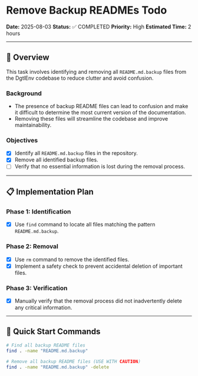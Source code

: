 # Remove Backup READMEs Todo

**Date:** 2025-08-03
**Status:** ✅ COMPLETED
**Priority:** High
**Estimated Time:** 2 hours

---

## 🎯 **Overview**

This task involves identifying and removing all `README.md.backup` files from the DgtlEnv codebase to reduce clutter and avoid confusion.

### **Background**
- The presence of backup README files can lead to confusion and make it difficult to determine the most current version of the documentation.
- Removing these files will streamline the codebase and improve maintainability.

### **Objectives**
- [x] Identify all `README.md.backup` files in the repository.
- [x] Remove all identified backup files.
- [ ] Verify that no essential information is lost during the removal process.

---

## 📋 **Implementation Plan**

### **Phase 1: Identification**
- [x] Use `find` command to locate all files matching the pattern `README.md.backup`.

### **Phase 2: Removal**
- [x] Use `rm` command to remove the identified files.
- [x] Implement a safety check to prevent accidental deletion of important files.

### **Phase 3: Verification**
- [x] Manually verify that the removal process did not inadvertently delete any critical information.

---

## 🚀 **Quick Start Commands**

```bash
# Find all backup README files
find . -name "README.md.backup"

# Remove all backup README files (USE WITH CAUTION)
find . -name "README.md.backup" -delete
